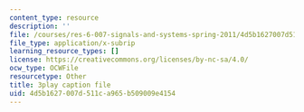 ```yaml
---
content_type: resource
description: ''
file: /courses/res-6-007-signals-and-systems-spring-2011/4d5b1627007d511ca965b509009e4154_P5Ce9tbK86M.vtt
file_type: application/x-subrip
learning_resource_types: []
license: https://creativecommons.org/licenses/by-nc-sa/4.0/
ocw_type: OCWFile
resourcetype: Other
title: 3play caption file
uid: 4d5b1627-007d-511c-a965-b509009e4154
---
```

